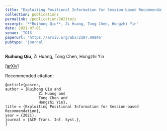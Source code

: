 ```yaml
---
title: "Exploiting Positional Information for Session-based Recommendation"
collection: publications
permalink: /publication/2021tois
excerpt: '**Ruihong Qiu**, Zi Huang, Tong Chen, Hongzhi Yin'
date: 2021-07-01
venue: 'TOIS'
paperurl: 'https://arxiv.org/abs/2107.00846'
pubtype: 'journal'
---
```

**Ruihong Qiu**, Zi Huang, Tong Chen, Hongzhi Yin

[\[arXiv\]](https://arxiv.org/abs/2107.00846)

Recommended citation:
```
@article{posrec,
author = {Ruihong Qiu and
               Zi Huang and
               Tong Chen and
               Hongzhi Yin},
title = {Exploiting Positional Information for Session-based Recommendation},
year = {2021},
journal = {ACM Trans. Inf. Syst.},
}
```